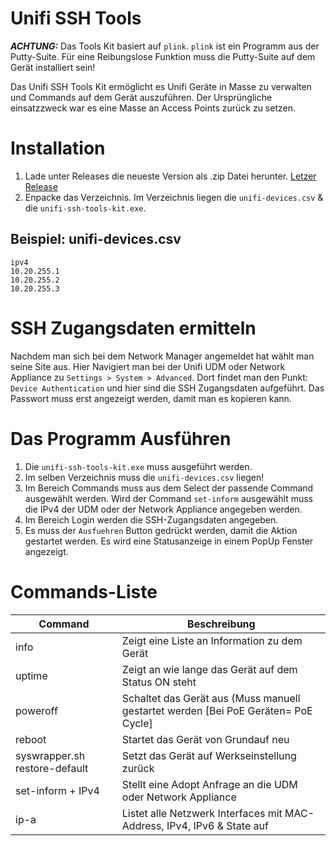 
# Unifi SSH Tools

**_ACHTUNG:_** Das Tools Kit basiert auf `plink`. `plink` ist ein Programm aus der Putty-Suite. Für eine Reibungslose Funktion muss die Putty-Suite auf dem Gerät installiert sein!


Das Unifi SSH Tools Kit ermöglicht es Unifi Geräte in Masse zu verwalten und Commands auf dem Gerät auszuführen. Der Ursprüngliche einsatzzweck war es eine Masse an Access Points zurück zu setzen.

# Installation

1. Lade unter Releases die neueste Version als .zip Datei herunter. [Letzer Release](https://github.com/zipposativ/unifi-ssh-tool/releases/latest)
2. Enpacke das Verzeichnis. Im Verzeichnis liegen die `unifi-devices.csv` & die `unifi-ssh-tools-kit.exe`. 

## Beispiel: unifi-devices.csv

```csv
ipv4
10.20.255.1
10.20.255.2
10.20.255.3
```
# SSH Zugangsdaten ermitteln
Nachdem man sich bei dem Network Manager angemeldet hat wählt man seine Site aus. Hier Navigiert man bei der Unifi UDM oder Network Appliance zu `Settings > System > Advanced`. Dort findet man den Punkt: `Device Authentication` und hier sind die SSH Zugangsdaten aufgeführt. Das Passwort muss erst angezeigt werden, damit man es kopieren kann.

# Das Programm Ausführen
1. Die `unifi-ssh-tools-kit.exe` muss ausgeführt werden.
2. Im selben Verzeichnis muss die `unifi-devices.csv` liegen!
3. Im Bereich Commands muss aus dem Select der passende Command ausgewählt werden. Wird der Command `set-inform` ausgewählt muss die IPv4 der UDM oder der Network Appliance angegeben werden.
4. Im Bereich Login werden die SSH-Zugangsdaten angegeben.
5. Es muss der `Ausfuehren` Button gedrückt werden, damit die Aktion gestartet werden. Es wird eine Statusanzeige in einem PopUp Fenster angezeigt.

# Commands-Liste

| Command | Beschreibung |
| -------- | ------- |
| info |  Zeigt eine Liste an Information zu dem Gerät |
| uptime | Zeigt an wie lange das Gerät auf dem Status ON steht |
|poweroff|Schaltet das Gerät aus (Muss manuell gestartet werden [Bei PoE Geräten= PoE Cycle]|
|reboot|Startet das Gerät von Grundauf neu|
|syswrapper.sh restore-default|Setzt das Gerät auf Werkseinstellung zurück|
|set-inform + IPv4|Stellt eine Adopt Anfrage an die UDM oder Network Appliance|
|ip-a|Listet alle Netzwerk Interfaces mit MAC-Address, IPv4, IPv6 & State auf|
